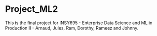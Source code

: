 # Project_ML2
This is the final project for INSY695 - Enterprise Data Science and ML in Production II - Arnaud, Jules, Ram, Dorothy, Rameez and Johnny.
